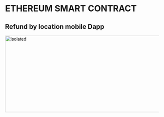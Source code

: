 # ETHEREUM SMART CONTRACT
## Refund by location mobile Dapp
<img src="contract.jpeg" alt="isolated" width="1000" height="250"/>

